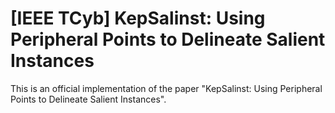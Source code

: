 # [IEEE TCyb] KepSalinst: Using Peripheral Points to Delineate Salient Instances

This is an official implementation of the paper "KepSalinst: Using Peripheral Points to Delineate Salient Instances".
